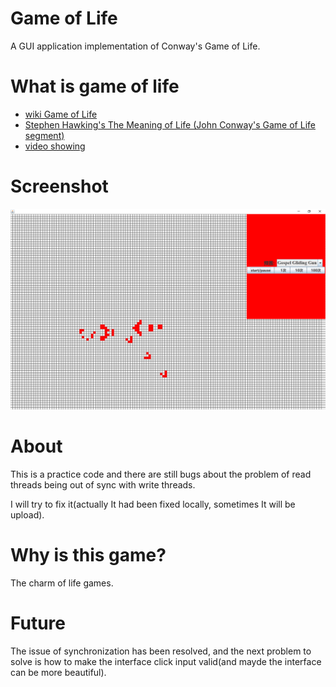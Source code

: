# Game of Life
A GUI application implementation of Conway's Game of Life.

# What is game of life

- [wiki Game of Life](https://en.wikipedia.org/wiki/Conway%27s_Game_of_Life)
- [Stephen Hawking's The Meaning of Life (John Conway's Game of Life segment)](https://curlie.org/Computers/Artificial_Life/Cellular_Automata/Conway%27s_Game_of_Life)
- [video showing](https://www.youtube.com/watch?v=C2vgICfQawE)

# Screenshot

![main screen shoot](./image/screenshot.png)

# About

This is a practice code and there are still bugs about the problem of read threads being out of sync with write threads.

I will try to fix it(actually It had been fixed locally, sometimes It will be upload).



# Why is this game?



The charm of life games.



# Future

The issue of synchronization has been resolved, and the next problem to solve is how to make the interface click input valid(and mayde the interface can be more beautiful).